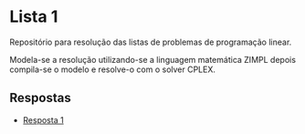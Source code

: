 # Lista 1

Repositório para resolução das listas de problemas de programação linear.

Modela-se a resolução utilizando-se a linguagem matemática ZIMPL depois compila-se o modelo e resolve-o com o solver CPLEX.

## Respostas

<!-- lista de itens -->
* [Resposta 1](/01/README.md)
